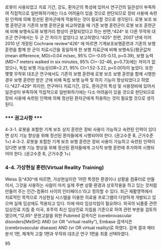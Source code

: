 로봇이 사용되었고 치료 기간, 강도, 환자군의 특성에 있어서 연구간의 일관성이 부족하여 직접적으로 일반화하기에는 다소 어려움이 있을 것으로 판단되므로 장비 사용에 숙련된 인력에 의해 정선된 환자군에게 적용하는 것이 필요할 것으로 생각된다.
로봇 보조 보행 훈련군과 기존의 보행 훈련군을 비교하였을 때 기존 보행 훈련군이 로봇 보조 훈련군에 비해 보행속도와 보행거리 향상이 관찰되었다고 하는 반면,^424^ 또 다른 무작위 대조군 연구에서는 두 군 간 차이가 없었다고 보고하였다.^425^ 한편, 2007 년에 이어 2010 년 개정된 Cochrane review^426^ 에 따르면 기계보조보행훈련과 기존의 보행훈련을 함께 한 군이 치료시간을 동일하게 한 보행 치료군에 비해 보행속도(평균값차(mean difference, MD)=0.04 m/sec, 95% CI=-0.05-0.13, p=0.39), 보행 능력(MD=7 meters walked in six minutes, 95% CI=-32-46, p=0.73)에는 차이가 없었으나, 독립 보행 가능성(OR=2.21, 95% CI=1.52-3.22, p<0.001)이 높았다. 또한 몇몇 무작위 대조군 연구에서도 기존의 보행 훈련에 로봇 보조 보행 훈련을 함께 시행한 경우 보행 훈련만 받은 군에 비해 독립 보행 능력 및 하지 기능이 향상되었다고 하였다.^427-429^ 하지만, 연구마다 치료기간, 강도, 환자군의 특성 및 사용장비에 있어서 일관성이 부족하여 직접적으로 일반화하기에는 다소 어려움이 있을 것으로 판단되므로 장비 사용에 숙련된 인력에 의해 정선된 환자군에게 적용하는 것이 필요할 것으로 생각된다.

### *** 권고사항 ***

4-3-1. 로봇을 포함한 기계 보조 상지 훈련은 장비 사용이 가능하고 숙련된 인력이 있다면 상지 기능 향상을 위해 정선된 환자들에게 시행되어야 한다. (권고수준 B, 근거수준 1+)
4-3-2. 로봇을 포함한 기계 보조 보행 훈련은 장비 사용이 가능하고 숙련된 인력이 있다면 보행 기능 향상을 위해 정선된 환자들에게 고식적 보행 훈련에 추가하여 시행되어야 한다. (권고수준 B, 근거수준 1+)

### 4-4. 가상현실 훈련(Virtual Reality Training)

Weiss 등^430^에 따르면, 가상현실이란 ‘어떤 특정한 환경이나 상황을 컴퓨터로 만들어서, 그것을 사용하는 사람이 마치 실제 주변 상황·환경과 상호작용을 하고 있는 것처럼 만들어 주는 인간-컴퓨터 사이의 인터페이스’라고 정의할 수 있다. 최근 재활영역에서 치료적인 목적으로 가상현실 시스템을 이용한 의료용 프로그램이 다양하게 개발되고 있으며 실제 임상에도 적용되고 있다. 이에 따라 임상지침이 필요하다.
외국의 뇌졸중 관련 임상진료 지침 중 미국, 호주의 최신 임상진료 지침을 기준으로 하여 관련 부분을 검토하였으며,^12,65^ 문헌고찰을 위한 Pubmed 검색식은 (cerebrovascular disorders[MeSH]) AND (vr OR “virtual reality”), Embase 검색식은 (cerebrovascular disease) AND (vr OR virtual reality)로 하였다. 검색 결과 메타 분석 1편, 체계적 고찰 1편과 무작위 대조군 연구 1편을 최종 선택하였다.

<PAGE>95